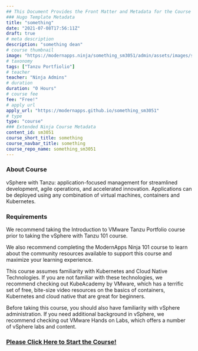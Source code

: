 ```yaml
---
## This Document Provides the Front Matter and Metadata for the Course Information page used in the modernapps.ninja homepage and the member profile page.
### Hugo Template Metadata
title: "something"
date: "2021-07-08T17:56:11Z"
draft: true
# meta description
description: "something dean"
# course thumbnail
image: "https://modernapps.ninja/something_sm3051/admin/assets/images/something_sm3051.jpg"
# taxonomy
tags: ["Tanzu Portfiolio"]
# teacher
teacher: "Ninja Admins"
# duration
duration: "0 Hours"
# course fee
fee: "Free!"
# apply url
apply_url: "https://modernapps.github.io/something_sm3051"
# type
type: "course"
### Extended Ninja Course Metadata
content_id: sm3051
course_short_title: something
course_navbar_title: something
course_repo_name: something_sm3051
---  
```

  
  
### About Course

vSphere with Tanzu: application-focused management for streamlined development, agile operations, and accelerated innovation. Applications can be deployed using any combination of virtual machines, containers and Kubernetes.

### Requirements

We recommend taking the Introduction to VMware Tanzu Portfolio course prior to taking the vSphere with Tanzu 101 course.

We also recommend completing the ModernApps Ninja 101 course to learn about the community resources available to support this course and maximize your learning experience.

This course assumes familiarity with Kubernetes and Cloud Native Technologies. If you are not familiar with these technologies, we recommend checking out KubeAcademy by VMware, which has a terrific set of free, bite-size video resources on the basics of containers, Kubernetes and cloud native that are great for beginners.

Before taking this course, you should also have familiarity with vSphere administration. If you need additional background in vSphere, we recommend checking out VMware Hands on Labs, which offers a number of vSphere labs and content.

### [Please Click Here to Start the Course!](https://modernapps.ninja/${course_repo_name}/)